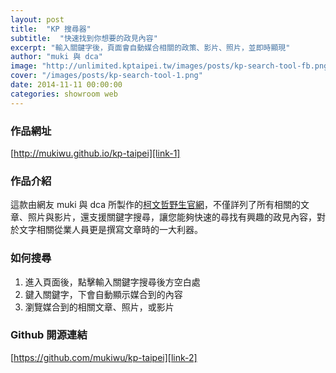 ```yaml
---
layout: post
title:  "KP 搜尋器"
subtitle:  "快速找到你想要的政見內容"
excerpt: "輸入關鍵字後，頁面會自動媒合相關的政策、影片、照片，並即時顯現"
author: "muki 與 dca"
image: "http://unlimited.kptaipei.tw/images/posts/kp-search-tool-fb.png"
cover: "/images/posts/kp-search-tool-1.png"
date: 2014-11-11 00:00:00
categories: showroom web
---
```


[link-1]:http://mukiwu.github.io/kp-taipei
[link-2]:https://github.com/mukiwu/kp-taipei

### 作品網址
[http://mukiwu.github.io/kp-taipei][link-1]

### 作品介紹
這款由網友 muki 與 dca 所製作的[柯文哲野生官網][link-1]，不僅詳列了所有相關的文章、照片與影片，還支援關鍵字搜尋，讓您能夠快速的尋找有興趣的政見內容，對於文字相關從業人員更是撰寫文章時的一大利器。

### 如何搜尋
1. 進入頁面後，點擊輸入關鍵字搜尋後方空白處
2. 鍵入關鍵字，下會自動顯示媒合到的內容
3. 瀏覽媒合到的相關文章、照片，或影片

### Github 開源連結
[https://github.com/mukiwu/kp-taipei][link-2]
